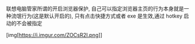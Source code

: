联想电脑管家所谓的开启浏览器保护, 自己可以指定浏览器主页的行为本身就是一种流氓行为(这是默认开启的), 只有点击快捷方式或者 exe 是生效,通过 hotkey 启动的不会被指定

[img[https://i.imgur.com/ZOCsR2I.png]]